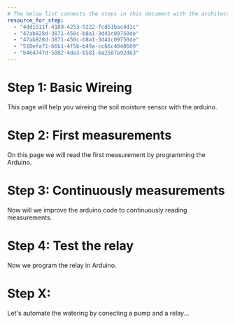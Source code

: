 ```yaml
---
# The below list connects the steps in this document with the architecture from index.md.
resource_for_step:
  - "4dd1511f-4189-4253-9222-fcd51bac4d1c"
  - "47ab828d-3871-450c-b8a1-3d41c09750de"
  - "47ab828d-3871-450c-b8a1-3d41c09750de"
  - "510efa71-66b1-4f5b-b49a-cc66c4048609"
  - "b464747d-5882-4da3-b581-6a2507a92d63"
---
```


# Step 1: Basic Wireing

This page will help you wireing the soil moisture sensor with the arduino.


# Step 2: First measurements

On this page we will read the first measurement by programming the Arduino.


# Step 3: Continuously measurements

Now will we improve the arduino code to continuously reading measurements.

# Step 4: Test the relay

Now we program the relay in Arduino.

# Step X:

Let's automate the watering by conecting a pump and a relay...